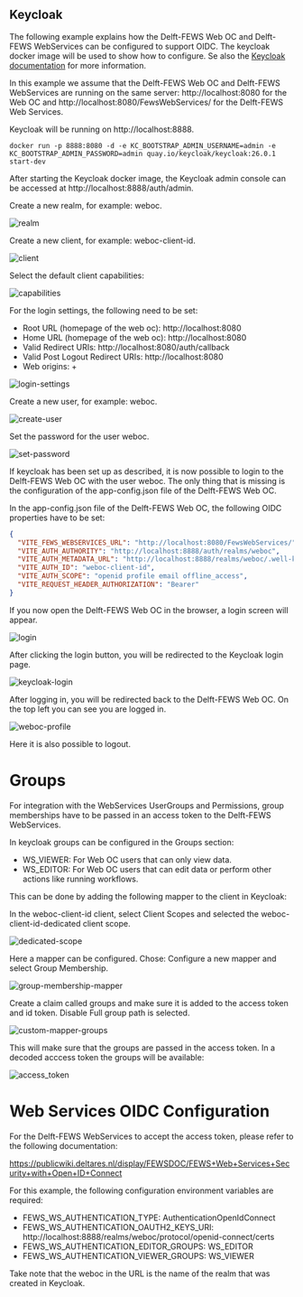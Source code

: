 ## Keycloak

The following example explains how the Delft-FEWS Web OC and Delft-FEWS WebServices can be configured to support OIDC.
The keycloak docker image will be used to show how to configure.
Se also the [Keycloak documentation](https://www.keycloak.org/getting-started/getting-started-docker) for more information.

In this example we assume that the Delft-FEWS Web OC and Delft-FEWS WebServices are running on the same server:
http://localhost:8080 for the Web OC and http://localhost:8080/FewsWebServices/ for the Delft-FEWS Web Services.

Keycloak will be running on http://localhost:8888.

```commandline
docker run -p 8888:8080 -d -e KC_BOOTSTRAP_ADMIN_USERNAME=admin -e KC_BOOTSTRAP_ADMIN_PASSWORD=admin quay.io/keycloak/keycloak:26.0.1 start-dev
```

After starting the Keycloak docker image, the Keycloak admin console can be accessed at http://localhost:8888/auth/admin.

Create a new realm, for example: weboc.

![realm](./realm-weboc.png)

Create a new client, for example: weboc-client-id.

![client](./create-client.png)

Select the default client capabilities:

![capabilities](./client-capabilities.png)

For the login settings, the following need to be set:

- Root URL (homepage of the web oc): http://localhost:8080
- Home URL (homepage of the web oc): http://localhost:8080
- Valid Redirect URIs: http://localhost:8080/auth/callback
- Valid Post Logout Redirect URIs: http://localhost:8080
- Web origins: +

![login-settings](./login-settings.png)


Create a new user, for example: weboc.

![create-user](./create-user.png)

Set the password for the user weboc.

![set-password](./create-password.png)

If keycloak has been set up as described, it is now possible to login to the Delft-FEWS Web OC with the user weboc.
The only thing that is missing is the configuration of the app-config.json file of the Delft-FEWS Web OC.

In the app-config.json file of the Delft-FEWS Web OC, the following OIDC properties have to be set:

```json
{
  "VITE_FEWS_WEBSERVICES_URL": "http://localhost:8080/FewsWebServices/",
  "VITE_AUTH_AUTHORITY": "http://localhost:8888/auth/realms/weboc",
  "VITE_AUTH_METADATA_URL": "http://localhost:8888/realms/weboc/.well-known/openid-configuration",
  "VITE_AUTH_ID": "weboc-client-id",
  "VITE_AUTH_SCOPE": "openid profile email offline_access",
  "VITE_REQUEST_HEADER_AUTHORIZATION": "Bearer"
}
```

If you now open the Delft-FEWS Web OC in the browser, a login screen will appear.

![login](./weboc-login.png)

After clicking the login button, you will be redirected to the Keycloak login page.

![keycloak-login](./keycloak-login.png)

After logging in, you will be redirected back to the Delft-FEWS Web OC.
On the top left you can see you are logged in.

![weboc-profile](./weboc-profile.png)

Here it is also possible to logout.

# Groups

For integration with the WebServices UserGroups and Permissions, group memberships have to be passed in an access token to the Delft-FEWS WebServices.

In keycloak groups can be configured in the Groups section:

- WS_VIEWER: For Web OC users that can only view data.
- WS_EDITOR: For Web OC users that can edit data or perform other actions like running workflows.

This can be done by adding the following mapper to the client in Keycloak:

In the weboc-client-id client, select Client Scopes and selected the weboc-client-id-dedicated client scope.

![dedicated-scope](./dedicated-scope.png)

Here a mapper can be configured.
Chose: Configure a new mapper and select Group Membership.

![group-membership-mapper](./group-membership-mapper.png)


Create a claim called groups and make sure it is added to the access token and id token.
Disable Full group path is selected.

![custom-mapper-groups](./custom-mapper-groups.png)

This will make sure that the groups are passed in the access token.
In a decoded acccess token the groups will be available:

![access_token](./access_token.png)


# Web Services OIDC Configuration

For the Delft-FEWS WebServices to accept the access token, please refer to the following documentation:

https://publicwiki.deltares.nl/display/FEWSDOC/FEWS+Web+Services+Security+with+Open+ID+Connect

For this example, the following configuration environment variables are required:

- FEWS_WS_AUTHENTICATION_TYPE: AuthenticationOpenIdConnect
- FEWS_WS_AUTHENTICATION_OAUTH2_KEYS_URI: http://localhost:8888/realms/weboc/protocol/openid-connect/certs
- FEWS_WS_AUTHENTICATION_EDITOR_GROUPS: WS_EDITOR 
- FEWS_WS_AUTHENTICATION_VIEWER_GROUPS: WS_VIEWER

Take note that the weboc in the URL is the name of the realm that was created in Keycloak.

